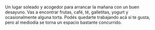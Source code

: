 Un lugar soleado y acogedor para arrancar la mañana con un buen desayuno. Vas a encontrar frutas, café, té, galletitas, yogurt y ocasionalmente alguna torta. Podés quedarte trabajando acá si te gusta, pero al mediodía se torna un espacio bastante concurrido.